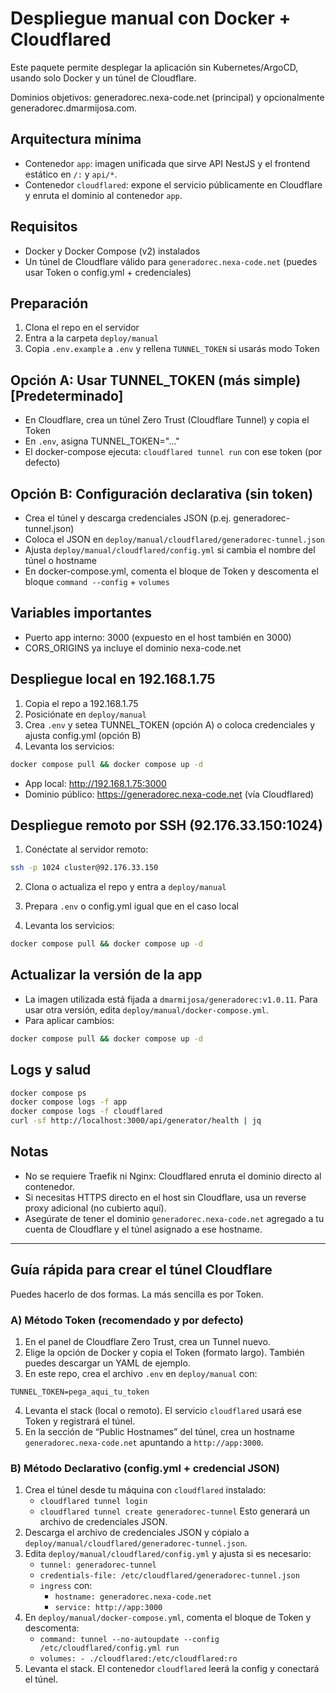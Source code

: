 # Despliegue manual con Docker + Cloudflared

Este paquete permite desplegar la aplicación sin Kubernetes/ArgoCD, usando solo Docker y un túnel de Cloudflare.

Dominios objetivos: generadorec.nexa-code.net (principal) y opcionalmente generadorec.dmarmijosa.com.

## Arquitectura mínima
- Contenedor `app`: imagen unificada que sirve API NestJS y el frontend estático en `/:` y `api/*`.
- Contenedor `cloudflared`: expone el servicio públicamente en Cloudflare y enruta el dominio al contenedor `app`.

## Requisitos
- Docker y Docker Compose (v2) instalados
- Un túnel de Cloudflare válido para `generadorec.nexa-code.net` (puedes usar Token o config.yml + credenciales)

## Preparación
1) Clona el repo en el servidor
2) Entra a la carpeta `deploy/manual`
3) Copia `.env.example` a `.env` y rellena `TUNNEL_TOKEN` si usarás modo Token

## Opción A: Usar TUNNEL_TOKEN (más simple) [Predeterminado]
- En Cloudflare, crea un túnel Zero Trust (Cloudflare Tunnel) y copia el Token
- En `.env`, asigna TUNNEL_TOKEN="..."
- El docker-compose ejecuta: `cloudflared tunnel run` con ese token (por defecto)

## Opción B: Configuración declarativa (sin token)
- Crea el túnel y descarga credenciales JSON (p.ej. generadorec-tunnel.json)
- Coloca el JSON en `deploy/manual/cloudflared/generadorec-tunnel.json`
- Ajusta `deploy/manual/cloudflared/config.yml` si cambia el nombre del túnel o hostname
- En docker-compose.yml, comenta el bloque de Token y descomenta el bloque `command --config` + `volumes`

## Variables importantes
- Puerto app interno: 3000 (expuesto en el host también en 3000)
- CORS_ORIGINS ya incluye el dominio nexa-code.net

## Despliegue local en 192.168.1.75
1) Copia el repo a 192.168.1.75
2) Posiciónate en `deploy/manual`
3) Crea `.env` y setea TUNNEL_TOKEN (opción A) o coloca credenciales y ajusta config.yml (opción B)
4) Levanta los servicios:

```bash
docker compose pull && docker compose up -d
```

- App local: http://192.168.1.75:3000
- Dominio público: https://generadorec.nexa-code.net (vía Cloudflared)

## Despliegue remoto por SSH (92.176.33.150:1024)
1) Conéctate al servidor remoto:

```bash
ssh -p 1024 cluster@92.176.33.150
```

2) Clona o actualiza el repo y entra a `deploy/manual`

3) Prepara `.env` o config.yml igual que en el caso local

4) Levanta los servicios:

```bash
docker compose pull && docker compose up -d
```

## Actualizar la versión de la app
- La imagen utilizada está fijada a `dmarmijosa/generadorec:v1.0.11`. Para usar otra versión, edita `deploy/manual/docker-compose.yml`.
- Para aplicar cambios:

```bash
docker compose pull && docker compose up -d
```

## Logs y salud
```bash
docker compose ps
docker compose logs -f app
docker compose logs -f cloudflared
curl -sf http://localhost:3000/api/generator/health | jq
```

## Notas
- No se requiere Traefik ni Nginx: Cloudflared enruta el dominio directo al contenedor.
- Si necesitas HTTPS directo en el host sin Cloudflare, usa un reverse proxy adicional (no cubierto aquí).
- Asegúrate de tener el dominio `generadorec.nexa-code.net` agregado a tu cuenta de Cloudflare y el túnel asignado a ese hostname.

---

## Guía rápida para crear el túnel Cloudflare

Puedes hacerlo de dos formas. La más sencilla es por Token.

### A) Método Token (recomendado y por defecto)
1. En el panel de Cloudflare Zero Trust, crea un Tunnel nuevo.
2. Elige la opción de Docker y copia el Token (formato largo). También puedes descargar un YAML de ejemplo.
3. En este repo, crea el archivo `.env` en `deploy/manual` con:

```
TUNNEL_TOKEN=pega_aqui_tu_token
```

4. Levanta el stack (local o remoto). El servicio `cloudflared` usará ese Token y registrará el túnel.
5. En la sección de “Public Hostnames” del túnel, crea un hostname `generadorec.nexa-code.net` apuntando a `http://app:3000`.

### B) Método Declarativo (config.yml + credencial JSON)
1. Crea el túnel desde tu máquina con `cloudflared` instalado:
	- `cloudflared tunnel login`
	- `cloudflared tunnel create generadorec-tunnel`
	Esto generará un archivo de credenciales JSON.
2. Descarga el archivo de credenciales JSON y cópialo a `deploy/manual/cloudflared/generadorec-tunnel.json`.
3. Edita `deploy/manual/cloudflared/config.yml` y ajusta si es necesario:
	- `tunnel: generadorec-tunnel`
	- `credentials-file: /etc/cloudflared/generadorec-tunnel.json`
	- `ingress` con:
	  - `hostname: generadorec.nexa-code.net`
	  - `service: http://app:3000`
4. En `deploy/manual/docker-compose.yml`, comenta el bloque de Token y descomenta:
	- `command: tunnel --no-autoupdate --config /etc/cloudflared/config.yml run`
	- `volumes: - ./cloudflared:/etc/cloudflared:ro`
5. Levanta el stack. El contenedor `cloudflared` leerá la config y conectará el túnel.
